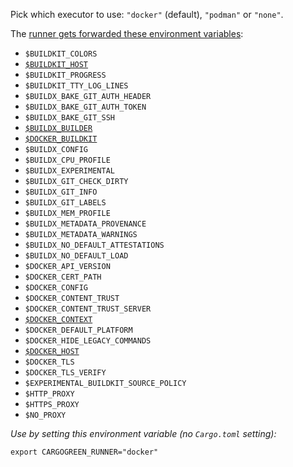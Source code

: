 Pick which executor to use: `"docker"` (default), `"podman"` or `"none"`.

The [runner gets forwarded these environment variables](https://docs.docker.com/engine/reference/commandline/cli/#environment-variables):
* `$BUILDKIT_COLORS`
* [`$BUILDKIT_HOST`](https://docs.docker.com/build/building/variables/#buildkit_host)
* `$BUILDKIT_PROGRESS`
* `$BUILDKIT_TTY_LOG_LINES`
* `$BUILDX_BAKE_GIT_AUTH_HEADER`
* `$BUILDX_BAKE_GIT_AUTH_TOKEN`
* `$BUILDX_BAKE_GIT_SSH`
* [`$BUILDX_BUILDER`](https://docs.docker.com/build/building/variables/#buildx_builder)
* [`$DOCKER_BUILDKIT`](https://docs.docker.com/build/buildkit/#getting-started)
* `$BUILDX_CONFIG`
* `$BUILDX_CPU_PROFILE`
* `$BUILDX_EXPERIMENTAL`
* `$BUILDX_GIT_CHECK_DIRTY`
* `$BUILDX_GIT_INFO`
* `$BUILDX_GIT_LABELS`
* `$BUILDX_MEM_PROFILE`
* `$BUILDX_METADATA_PROVENANCE`
* `$BUILDX_METADATA_WARNINGS`
* `$BUILDX_NO_DEFAULT_ATTESTATIONS`
* `$BUILDX_NO_DEFAULT_LOAD`
* `$DOCKER_API_VERSION`
* `$DOCKER_CERT_PATH`
* `$DOCKER_CONFIG`
* `$DOCKER_CONTENT_TRUST`
* `$DOCKER_CONTENT_TRUST_SERVER`
* [`$DOCKER_CONTEXT`](https://docs.docker.com/reference/cli/docker/#environment-variables)
* `$DOCKER_DEFAULT_PLATFORM`
* `$DOCKER_HIDE_LEGACY_COMMANDS`
* [`$DOCKER_HOST`](https://docs.docker.com/engine/security/protect-access/)
* `$DOCKER_TLS`
* `$DOCKER_TLS_VERIFY`
* `$EXPERIMENTAL_BUILDKIT_SOURCE_POLICY`
* `$HTTP_PROXY`
* `$HTTPS_PROXY`
* `$NO_PROXY`

*Use by setting this environment variable (no `Cargo.toml` setting):*
```shell
export CARGOGREEN_RUNNER="docker"
```

